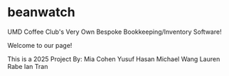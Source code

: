 # beanwatch
UMD Coffee Club's Very Own Bespoke Bookkeeping/Inventory Software! 

Welcome to our page! 

This is a 2025 Project By:
Mia Cohen
Yusuf Hasan
Michael Wang
Lauren Rabe
Ian Tran
